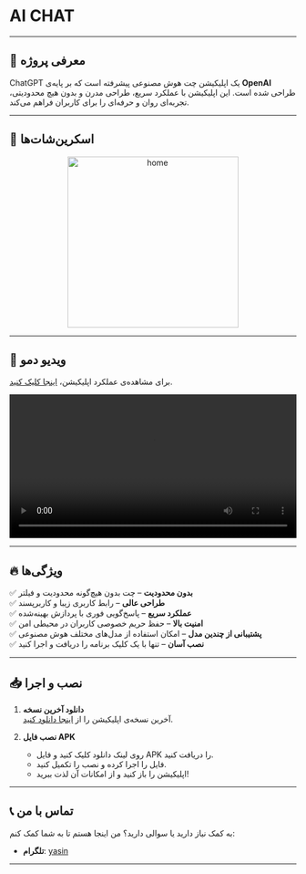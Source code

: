 # AI CHAT  

---  

## 🚀 معرفی پروژه  

ChatGPT یک اپلیکیشن چت هوش مصنوعی پیشرفته است که بر پایه‌ی **OpenAI** طراحی شده است. این اپلیکیشن با عملکرد سریع، طراحی مدرن و بدون هیچ محدودیتی، تجربه‌ای روان و حرفه‌ای را برای کاربران فراهم می‌کند.  

---  

## 📸 اسکرین‌شات‌ها
<p align="center">
  <img src="./screen1.png" alt="home" width="300" />  
  <p/>


---
## 🎥 ویدیو دمو  

برای مشاهده‌ی عملکرد اپلیکیشن، [اینجا کلیک کنید](https://raw.githubusercontent.com/yasinowo/Chatgpt/refs/heads/main/Screenrecorder-2025-02-06-17-56-02-665.mp4).  

<video src="Screenrecorder-2025-02-06-17-56-02-665.mp4" controls width="100%"></video>  

---  

## 🔥 ویژگی‌ها  

✅ **بدون محدودیت** – چت بدون هیچ‌گونه محدودیت و فیلتر  
✅ **طراحی عالی** – رابط کاربری زیبا و کاربرپسند  
✅ **عملکرد سریع** – پاسخ‌گویی فوری با پردازش بهینه‌شده  
✅ **امنیت بالا** – حفظ حریم خصوصی کاربران در محیطی امن  
✅ **پشتیبانی از چندین مدل** – امکان استفاده از مدل‌های مختلف هوش مصنوعی  
✅ **نصب آسان** – تنها با یک کلیک برنامه را دریافت و اجرا کنید  

---  

## 📥 نصب و اجرا  

1. **دانلود آخرین نسخه**  
   آخرین نسخه‌ی اپلیکیشن را از [اینجا دانلود کنید](https://raw.githubusercontent.com/yasinowo/Chatgpt/refs/heads/main/chatgpt2.apk).  

2. **نصب فایل APK**  

   - روی لینک دانلود کلیک کنید و فایل APK را دریافت کنید.  
   - فایل را اجرا کرده و نصب را تکمیل کنید.  
   - اپلیکیشن را باز کنید و از امکانات آن لذت ببرید!  

---  

## 📞 تماس با من  

به کمک نیاز دارید یا سوالی دارید؟ من اینجا هستم تا به شما کمک کنم:  

- **تلگرام**: [yasin](https://t.me/yasinid)  

---